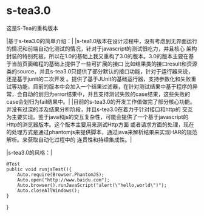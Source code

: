s-tea3.0
========

这是S-Tea的重构版本


|基于s-tea3.0的简单介绍：|
   	|s-tea1.0版本在设计过程中，没有考虑到无界面运行的情况和前端自动化测试的情况，针对于javascript的测试很吃力，并且核心
架构封装的特别死板，所以在1.0的基础上我又重构了3.0的版本。3.0的版本主要在基于当前页面编程的基础上提供了一些可扩展的接口
比如结果类的接口result和资源类的source，并且s-tea3.0只提供了部分默认的接口功能，针对于运行器来说，还是基于junit的二次开发
。提供了基于JUnit的基础运行器，支持参数化和失败重试等功能，目前的版本中会加入一个结果过滤器，在针对测试结果中基于程序的异
常，会自动的划归为error结果中，并且支持测试失败的case结果，这些失败的case会划归为fail结果中。|
      |目前的s-tea3.0的开发工作值做完了部分核心功能。并没有过深的涉及结果分析阶段，并且s-tea3.0在着力于针对接口和http的
交互为主要实现。鉴于java和js的交互复杂性，可能会提供了一个基于javascript的Http的浏览器版本。这个版本主要用来测试Http方面
或者请求方面的处理，现在的处理方式是通过phantomjs来提供脚本，通过java来解析结果来实现HAR的规范解析。来获取自动化过程中的
连贯性和持续集成性。|

|s-tea3.0的风格：|

    @Test
    public void runjsTest(){
        Auto.require(Browser.PhantomJS);
        Auto.open("http://www.baidu.com");
        Auto.browser().runJavaScript("alert(\"hello,world\")");
        Auto.closeAllWindows();
    }
}

